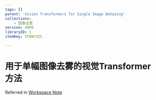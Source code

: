 ```yaml
---
tags: []
parent: 'Vision Transformers for Single Image Dehazing'
collections:
    - 图像去雾
version: 4009
libraryID: 1
itemKey: IFBWC9ZS

---
```

# 用于单幅图像去雾的视觉Transformer方法

Referred in <a href="./学术论文笔记汇总-RYZ5DF37.md" rel="noopener noreferrer nofollow" zhref="zotero://note/u/RYZ5DF37/?ignore=1&#x26;line=-1" ztype="znotelink" class="internal-link">Workspace Note</a>
